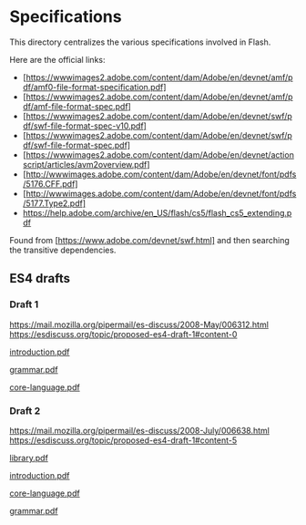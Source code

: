 # Specifications

This directory centralizes the various specifications involved in Flash.

Here are the official links:

- [https://wwwimages2.adobe.com/content/dam/Adobe/en/devnet/amf/pdf/amf0-file-format-specification.pdf]
- [https://wwwimages2.adobe.com/content/dam/Adobe/en/devnet/amf/pdf/amf-file-format-spec.pdf]
- [https://wwwimages2.adobe.com/content/dam/Adobe/en/devnet/swf/pdf/swf-file-format-spec-v10.pdf]
- [https://wwwimages2.adobe.com/content/dam/Adobe/en/devnet/swf/pdf/swf-file-format-spec.pdf]
- [https://wwwimages2.adobe.com/content/dam/Adobe/en/devnet/actionscript/articles/avm2overview.pdf]
- [http://wwwimages.adobe.com/content/dam/Adobe/en/devnet/font/pdfs/5176.CFF.pdf]
- [http://wwwimages.adobe.com/content/dam/Adobe/en/devnet/font/pdfs/5177.Type2.pdf]
- <https://help.adobe.com/archive/en_US/flash/cs5/flash_cs5_extending.pdf>

Found from [https://www.adobe.com/devnet/swf.html] and then searching the transitive dependencies.

## ES4 drafts

### Draft 1

https://mail.mozilla.org/pipermail/es-discuss/2008-May/006312.html
https://esdiscuss.org/topic/proposed-es4-draft-1#content-0

[introduction.pdf](http://mail.mozilla.org/pipermail/es-discuss/attachments/20080517/820da038/attachment-0006.obj)

[grammar.pdf](http://mail.mozilla.org/pipermail/es-discuss/attachments/20080517/820da038/attachment-0007.obj)

[core-language.pdf](http://mail.mozilla.org/pipermail/es-discuss/attachments/20080517/820da038/attachment-0008.obj)


### Draft 2

https://mail.mozilla.org/pipermail/es-discuss/2008-July/006638.html
https://esdiscuss.org/topic/proposed-es4-draft-1#content-5

[library.pdf](http://mail.mozilla.org/pipermail/es-discuss/attachments/20080711/5934084a/attachment-0008.obj)

[introduction.pdf](http://mail.mozilla.org/pipermail/es-discuss/attachments/20080711/5934084a/attachment-0009.obj)

[core-language.pdf](http://mail.mozilla.org/pipermail/es-discuss/attachments/20080711/5934084a/attachment-0010.obj)

[grammar.pdf](http://mail.mozilla.org/pipermail/es-discuss/attachments/20080711/5934084a/attachment-0011.obj)

